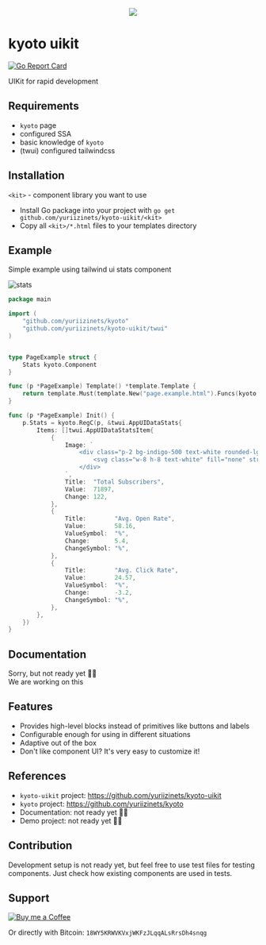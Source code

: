 
<p align="center">
    <img src="https://raw.githubusercontent.com/yuriizinets/kyoto-uikit/master/.docs/.vuepress/public/avatar.svg" />
</p>

# kyoto uikit

[![Go Report Card](https://goreportcard.com/badge/github.com/yuriizinets/kyoto-uikit)](https://goreportcard.com/report/github.com/yuriizinets/kyoto-uikit)

UIKit for rapid development

## Requirements

- `kyoto` page
- configured SSA
- basic knowledge of `kyoto`
- (twui) configured tailwindcss

## Installation

`<kit>` - component library you want to use

- Install Go package into your project with `go get github.com/yuriizinets/kyoto-uikit/<kit>`
- Copy all `<kit>/*.html` files to your templates directory

## Example

Simple example using tailwind ui stats component

![stats](https://imgur.com/TjBmJ26.png)

```go
package main

import (
    "github.com/yuriizinets/kyoto"
    "github.com/yuriizinets/kyoto-uikit/twui"
)


type PageExample struct {
    Stats kyoto.Component
}

func (p *PageExample) Template() *template.Template {
    return template.Must(template.New("page.example.html").Funcs(kyoto.TFuncMap()).ParseGlob("templates/*.html"))
}

func (p *PageExample) Init() {
    p.Stats = kyoto.RegC(p, &twui.AppUIDataStats{
        Items: []twui.AppUIDataStatsItem{
            {
                Image: `
                    <div class="p-2 bg-indigo-500 text-white rounded-lg">
                        <svg class="w-8 h-8 text-white" fill="none" stroke="currentColor" viewBox="0 0 24 24" xmlns="http://www.w3.org/2000/svg"><path stroke-linecap="round" stroke-linejoin="round" stroke-width="2" d="M16 7a4 4 0 11-8 0 4 4 0 018 0zM12 14a7 7 0 00-7 7h14a7 7 0 00-7-7z"></path></svg>
                    </div>
                `,
                Title:  "Total Subscribers",
                Value:  71897,
                Change: 122,
            },
            {
                Title:        "Avg. Open Rate",
                Value:        58.16,
                ValueSymbol:  "%",
                Change:       5.4,
                ChangeSymbol: "%",
            },
            {
                Title:        "Avg. Click Rate",
                Value:        24.57,
                ValueSymbol:  "%",
                Change:       -3.2,
                ChangeSymbol: "%",
            },
        },
    })
}
```

## Documentation

Sorry, but not ready yet 🤷‍♂️  
We are working on this

## Features

- Provides high-level blocks instead of primitives like buttons and labels
- Configurable enough for using in different situations
- Adaptive out of the box
- Don't like component UI? It's very easy to customize it!

## References

- `kyoto-uikit` project: https://github.com/yuriizinets/kyoto-uikit
- `kyoto` project: https://github.com/yuriizinets/kyoto 
- Documentation: not ready yet 🤷‍♂️  
- Demo project: not ready yet 🤷‍♂️

## Contribution

Development setup is not ready yet, but feel free to use test files for testing components. Just check how existing components are used in tests.

## Support

<a target="_blank" href="https://www.buymeacoffee.com/yuriizinets"><img alt="Buy me a Coffee" src="https://github.com/egonelbre/gophers/blob/master/.thumb/animation/buy-morning-coffee-3x.gif?raw=true"></a>


Or directly with Bitcoin: `18WY5KRWVKVxjWKFzJLqqALsRrsDh4snqg`
